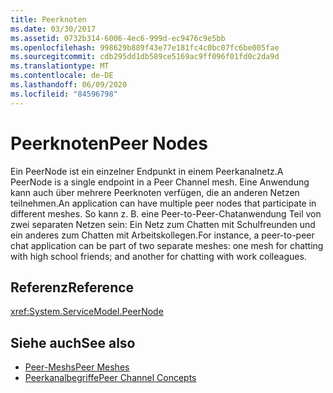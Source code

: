 ```yaml
---
title: Peerknoten
ms.date: 03/30/2017
ms.assetid: 0732b314-6006-4ec6-999d-ec9476c9e5bb
ms.openlocfilehash: 998629b889f43e77e181fc4c0bc07fc6be005fae
ms.sourcegitcommit: cdb295dd1db589ce5169ac9ff096f01fd0c2da9d
ms.translationtype: MT
ms.contentlocale: de-DE
ms.lasthandoff: 06/09/2020
ms.locfileid: "84596798"
---
```

# <a name="peer-nodes"></a><span data-ttu-id="5b741-102">Peerknoten</span><span class="sxs-lookup"><span data-stu-id="5b741-102">Peer Nodes</span></span>
<span data-ttu-id="5b741-103">Ein PeerNode ist ein einzelner Endpunkt in einem Peerkanalnetz.</span><span class="sxs-lookup"><span data-stu-id="5b741-103">A PeerNode is a single endpoint in a Peer Channel mesh.</span></span> <span data-ttu-id="5b741-104">Eine Anwendung kann auch über mehrere Peerknoten verfügen, die an anderen Netzen teilnehmen.</span><span class="sxs-lookup"><span data-stu-id="5b741-104">An application can have multiple peer nodes that participate in different meshes.</span></span> <span data-ttu-id="5b741-105">So kann z.&#160;B. eine Peer-to-Peer-Chatanwendung Teil von zwei separaten Netzen sein: Ein Netz zum Chatten mit Schulfreunden und ein anderes zum Chatten mit Arbeitskollegen.</span><span class="sxs-lookup"><span data-stu-id="5b741-105">For instance, a peer-to-peer chat application can be part of two separate meshes: one mesh for chatting with high school friends; and another for chatting with work colleagues.</span></span>  
  
## <a name="reference"></a><span data-ttu-id="5b741-106">Referenz</span><span class="sxs-lookup"><span data-stu-id="5b741-106">Reference</span></span>  
 <xref:System.ServiceModel.PeerNode>  
  
## <a name="see-also"></a><span data-ttu-id="5b741-107">Siehe auch</span><span class="sxs-lookup"><span data-stu-id="5b741-107">See also</span></span>

- [<span data-ttu-id="5b741-108">Peer-Meshs</span><span class="sxs-lookup"><span data-stu-id="5b741-108">Peer Meshes</span></span>](peer-meshes.md)
- [<span data-ttu-id="5b741-109">Peerkanalbegriffe</span><span class="sxs-lookup"><span data-stu-id="5b741-109">Peer Channel Concepts</span></span>](peer-channel-concepts.md)
